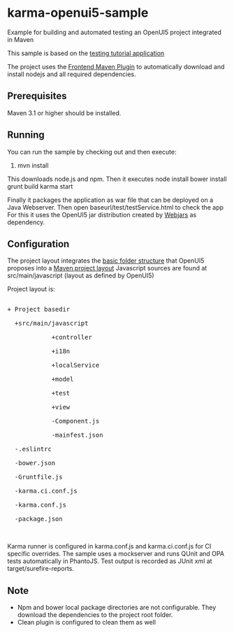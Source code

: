 # karma-openui5-sample
Example for building and automated testing an OpenUI5 project integrated in Maven 

This sample is based on the [testing tutorial application](https://openui5beta.hana.ondemand.com/#docs/guide/291c9121e6044ab381e0b51716f97f52.html)

The project uses the [Frontend Maven Plugin](https://github.com/eirslett/frontend-maven-plugin) to automatically download and install nodejs and all required dependencies.


## Prerequisites
Maven 3.1 or higher should be installed. 


## Running
You can run the sample by checking out and then execute:
1. mvn install

This downloads node.js and npm.
Then it executes 
node install
bower install
grunt build
karma start

Finally it packages the application as war file that can be deployed on a Java Webserver.
Then open baseurl/test/testService.html to check the app
For this it uses the OpenUI5 jar distribution created by [Webjars](http://www.webjars.org/) as dependency.

## Configuration
The project layout integrates the [basic folder structure](https://openui5beta.hana.ondemand.com/#docs/guide/003f755d46d34dd1bbce9ffe08c8d46a.html) that OpenUI5 proposes into a [Maven project layout](https://maven.apache.org/guides/introduction/introduction-to-the-standard-directory-layout.html)
Javascript sources are found at src/main/javascript (layout as defined by OpenUI5)

Project layout is:<br />
<Pre> 
+ Project basedir<br />
  +src/main/javascript <br />
            +controller<br />
            +i18n<br />
            +localService<br />
            +model<br />
            +test<br />
            +view<br />
            -Component.js<br />
            -mainfest.json<br />
  -.eslintrc<br />
  -bower.json<br />
  -Gruntfile.js<br />
  -karma.ci.conf.js<br />
  -karma.conf.js<br />
  -package.json<br />
 </Pre> 

Karma runner is configured in karma.conf.js and karma.ci.conf.js for CI specific overrides. 
The sample uses a mockserver and runs QUnit and OPA tests automatically in PhantoJS. 
Test output is recorded as JUnit xml at target/surefire-reports.

## Note
- Npm and bower local package directories are not configurable. They download the dependencies to the project root folder.
- Clean plugin is configured to clean them as well